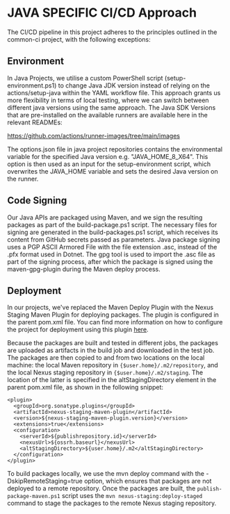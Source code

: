# JAVA SPECIFIC CI/CD Approach

The CI/CD pipeline in this project adheres to the principles outlined in the common-ci project, with the following exceptions:

## Environment

In Java Projects, we utilise a custom PowerShell script (setup-environment.ps1) to change Java JDK version instead of relying on the actions/setup-java within the YAML workflow file. This approach grants us more flexibility in terms of local testing, where we can switch between different java versions using the same approach. 
The Java SDK Versions that are pre-installed on the available runners are available here in the relevant READMEs: 

https://github.com/actions/runner-images/tree/main/images

The options.json file in java project repositories contains the environmental variable for the specified Java version e.g. "JAVA_HOME_8_X64". This option is then used as an input for the setup-environment script, which overwrites the JAVA_HOME variable and sets the desired Java version on the runner.

## Code Signing
Our Java APIs are packaged using Maven, and we sign the resulting packages as part of the build-package.ps1 script. The necessary files for signing are generated in the build-packages.ps1 script, which receives its content from GitHub secrets passed as parameters. Java package signing uses a PGP ASCII Armored File with the file extension .asc, instead of the .pfx format used in Dotnet. The gpg tool is used to import the .asc file as part of the signing process, after which the package is signed using the maven-gpg-plugin during the Maven deploy process.

## Deployment

In our projects, we've replaced the Maven Deploy Plugin with the Nexus Staging Maven Plugin for deploying packages. The plugin is configured in the parent pom.xml file. You can find more information on how to configure the project for deployment using this plugin [here](https://help.sonatype.com/repomanager2/staging-releases/configuring-your-project-for-deployment). 

Because the packages are built and tested in different jobs, the packages are uploaded as artifacts in the build job and downloaded in the test job.
The packages are then copied to and from two locations on the local machine: the local Maven repository in `{$user.home}/.m2/repository`, and the local Nexus staging repository in `{$user.home}/.m2/staging`. The location of the latter is specified in the altStagingDirectory element in the parent pom.xml file, as shown in the following snippet:

```
<plugin>
  <groupId>org.sonatype.plugins</groupId>
  <artifactId>nexus-staging-maven-plugin</artifactId>
  <version>${nexus-staging-maven-plugin.version}</version>
  <extensions>true</extensions>
  <configuration>
    <serverId>${publishrepository.id}</serverId>
    <nexusUrl>${ossrh.baseurl}</nexusUrl>
    <altStagingDirectory>${user.home}/.m2</altStagingDirectory>
  </configuration>
</plugin>
```
To build packages locally, we use the mvn deploy command with the -DskipRemoteStaging=true option, which ensures that packages are not deployed to a remote repository. Once the packages are built, the `publish-package-maven.ps1` script uses the `mvn nexus-staging:deploy-staged` command to stage the packages to the remote Nexus staging repository.
